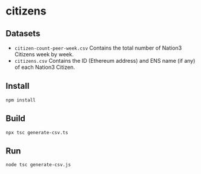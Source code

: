 # citizens

## Datasets

- `citizen-count-peer-week.csv`
   Contains the total number of Nation3 Citizens week by week.
- `citizens.csv`
   Contains the ID (Ethereum address) and ENS name (if any) of each Nation3 Citizen.

## Install

```
npm install
```

## Build

```
npx tsc generate-csv.ts
```

## Run

```
node tsc generate-csv.js
```
